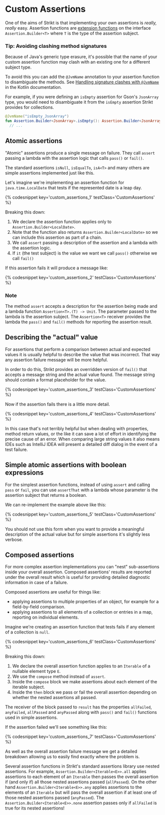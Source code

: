 ---
---

# Custom Assertions

One of the aims of Strikt is that implementing your own assertions is _really, really_ easy.
Assertion functions are [extension functions](https://kotlinlang.org/docs/reference/extensions.html) on the interface `Assertion.Builder<T>` where `T` is the type of the assertion subject.

### Tip: Avoiding clashing method signatures

Because of Java's generic type erasure, it's possible that the name of your custom assertion function may clash with an existing one for a different subject type.

To avoid this you can add the `@JvmName` annotation to your assertion function to disambiguate the methods.
See [Handling signature clashes with `@JvmName`](https://kotlinlang.org/docs/reference/java-to-kotlin-interop.html#handling-signature-clashes-with-jvmname) in the Kotlin documentation.

For example, if you were defining an `isEmpty` assertion for Gson's `JsonArray` type, you would need to disambiguate it from the `isEmpty` assertion Strikt provides for collections.

```kotlin
@JvmName("isEmpty_JsonArray")
fun Assertion.Builder<JsonArray>.isEmpty(): Assertion.Builder<JsonArray> =
  // ...
```

## Atomic assertions

"Atomic" assertions produce a single message on failure.
They call `assert` passing a lambda with the assertion logic that calls `pass()` or `fail()`.

The standard assertions `isNull`, `isEqualTo`, `isA<T>` and many others are simple assertions implemented just like this.

Let's imagine we're implementing an assertion function for `java.time.LocalDate` that tests if the represented date is a leap day.

{% codesnippet key='custom_assertions_1' testClass='CustomAssertions' %}

Breaking this down: 

1. We declare the assertion function applies only to `Assertion.Builder<LocalDate>`.
2. Note that the function also returns `Assertion.Builder<LocalDate>` so we can include this assertion as part of a chain.
3. We call `assert` passing a description of the assertion and a lambda with the assertion logic.
4. If `it` (the test subject) is the value we want we call `pass()` otherwise we call `fail()`

If this assertion fails it will produce a message like:

{% codesnippet key='custom_assertions_2' testClass='CustomAssertions' %}

### Note

The method `assert` accepts a description for the assertion being made and a lambda function `Assertion<T>.(T) -> Unit`.
The parameter passed to the lambda is the assertion subject.
The `Assertion<T>` receiver provides the lambda the `pass()` and `fail()` methods for reporting the assertion result.

## Describing the "actual" value

For assertions that perform a comparison between actual and expected values it is usually helpful to describe the value that was incorrect.
That way any assertion failure message will be more helpful.

In order to do this, Strikt provides an overridden version of `fail()` that accepts a message string and the actual value found.
The message string should contain a format placeholder for the value.

{% codesnippet key='custom_assertions_3' testClass='CustomAssertions' %}

Now if the assertion fails there is a little more detail.

{% codesnippet key='custom_assertions_4' testClass='CustomAssertions' %}

In this case that's not terribly helpful but when dealing with properties, method return values, or the like it can save a lot of effort in identifying the precise cause of an error.
When comparing large string values it also means IDEs such as IntelliJ IDEA will present a detailed diff dialog in the event of a test failure.

## Simple atomic assertions with boolean expressions

For the simplest assertion functions, instead of using `assert` and calling `pass` or `fail`, you can use `assertThat` with a lambda whose parameter is the assertion subject that returns a boolean.

We can re-implement the example above like this:

{% codesnippet key='custom_assertions_5' testClass='CustomAssertions' %}

You should not use this form when you want to provide a meaningful description of the actual value but for simple assertions it's slightly less verbose.

## Composed assertions

For more complex assertion implementations you can "nest" sub-assertions inside your overall assertion.
Composed assertions' results are reported under the overall result which is useful for providing detailed diagnostic information in case of a failure.

Composed assertions are useful for things like:

- applying assertions to multiple properties of an object, for example for a field-by-field comparison.
- applying assertions to all elements of a collection or entries in a map, reporting on individual elements.

Imagine we're creating an assertion function that tests fails if any element of a collection is `null`.

{% codesnippet key='custom_assertions_6' testClass='CustomAssertions' %}

Breaking this down:

1. We declare the overall assertion function applies to an `Iterable` of a nullable element type `E`.
2. We use the `compose` method instead of `assert`.
3. Inside the `compose` block we make assertions about each element of the iterable subject.
4. Inside the `then` block we pass or fail the overall assertion depending on whether the nested assertions all passed.

The receiver of the block passed to `result` has the properties `allFailed`, `anyFailed`, `allPassed` and `anyPassed` along with `pass()` and `fail()` functions used in simple assertions.

If the assertion failed we'll see something like this:

{% codesnippet key='custom_assertions_7' testClass='CustomAssertions' %}

As well as the overall assertion failure message we get a detailed breakdown allowing us to easily find exactly where the problem is.

Several assertion functions in Strikt's standard assertions library use nested assertions.
For example, `Assertion.Builder<Iterable<E>>.all` applies assertions to each element of an `Iterable` then passes the overall assertion if (and only if) all those nested assertions passed (`allPassed`).
On the other hand `Assertion.Builder<Iterable<E>>.any` applies assertions to the elements of an `Iterable` but will pass the overall assertion if at least one of those nested assertions passed (`anyPassed`).
The `Assertion.Builder<Iterable<E>>.none` assertion passes only if `allFailed` is true for its nested assertions! 
